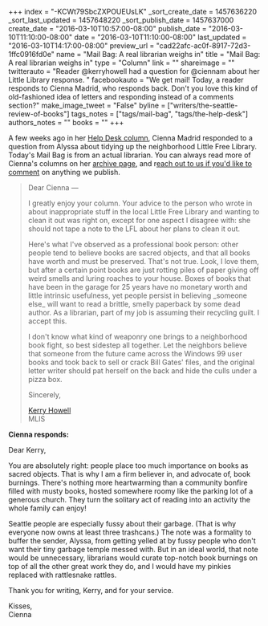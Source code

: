 +++
index = "-KCWt79SbcZXPOUEUsLK"
_sort_create_date = 1457636220
_sort_last_updated = 1457648220
_sort_publish_date = 1457637000
create_date = "2016-03-10T10:57:00-08:00"
publish_date = "2016-03-10T11:10:00-08:00"
date = "2016-03-10T11:10:00-08:00"
last_updated = "2016-03-10T14:17:00-08:00"
preview_url = "cad22afc-ac0f-8917-72d3-1ffc0916fd0e"
name = "Mail Bag: A real librarian weighs in"
title = "Mail Bag: A real librarian weighs in"
type = "Column"
link = ""
shareimage = ""
twitterauto = "Reader @kerryhowell had a question for @ciennam about her Little Library response. "
facebookauto = "We get mail! Today, a reader responds to Cienna Madrid, who responds back. Don't you love this kind of old-fashioned idea of letters and responding instead of a comments section?"
make_image_tweet = "False"
byline = ["writers/the-seattle-review-of-books"]
tags_notes = ["tags/mail-bag", "tags/the-help-desk"]
authors_notes = ""
books = ""
+++
<p class="intro">A few weeks ago in her <a href="http://seattlereviewofbooks.com/notes/2016/02/26/the-help-desk-my-local-little-free-library-is-a-disaster/" title="The Seattle Review of Books - The Help Desk: My local Little Free Library is a disaster">Help Desk column</a>, Cienna Madrid responded to a question from Alyssa about tidying up the neighborhood Little Free Library. Today's Mail Bag is from an actual librarian. You can always read more of Cienna's columns on her <a href="http://seattlereviewofbooks.com/tags/the-help-desk/" title="The Seattle Review of Books">archive page</a>, and r<a href="http://seattlereviewofbooks.com/about/" title="The Seattle Review of Books - About the Seattle Review of Books">each out to us if you'd like to comment</a> on anything we publish.</p>

<blockquote>

Dear Cienna &mdash;

<p class="noindent">I greatly enjoy your column. Your advice to the person who wrote in about inappropriate stuff in the local Little Free Library and wanting to clean it out was right on, except for one aspect I disagree with: she should not tape a note to the LFL about her plans to clean it out.</p>

<p>Here's what I've observed as a professional book person: other people tend to believe books are sacred objects, and that all books have worth and must be preserved. That's not true. Look, I love them, but after a certain point books are just rotting piles of paper giving off weird smells and luring roaches to your house. Boxes of books that have been in the garage for 25 years have no monetary worth and little intrinsic usefulness, yet people persist in believing _someone else_ will want to read a brittle, smelly paperback by some dead author. As a librarian, part of my job is assuming their recycling guilt. I accept this.</p>

<p>I don't know what kind of weaponry one brings to a neighborhood book fight, so best sidestep all together. Let the neighbors believe that someone from the future came across the Windows 99 user books and took back to sell or crack Bill Gates' files, and the original letter writer should pat herself on the back and hide the culls under a pizza box.</p>


<p class="noindent">Sincerely,</p>

<p class="noindent"><a href="https://twitter.com/kerryhowell" title="Kerry Howell (@kerryhowell) | Twitter">Kerry Howell</a><br>
MLIS</p>
</blockquote>

**Cienna responds:**

<p class="noindent">Dear Kerry,</p>

<p class="noindent">You are absolutely right: people place too much importance on books as sacred objects. That is why I am a firm believer in, and advocate of, book burnings. There's nothing more heartwarming than a community bonfire filled with musty books, hosted somewhere roomy like the parking lot of a generous church. They turn the solitary act of reading into an activity the whole family can enjoy!</p>

Seattle people are especially fussy about their garbage. (That is why everyone now owns at least three trashcans.) The note was a formality to buffer the sender, Alyssa, from getting yelled at by fussy people who don't want their tiny garbage temple messed with. But in an ideal world, that note would be unnecessary, librarians would curate top-notch book burnings on top of all the other great work they do, and I would have my pinkies replaced with rattlesnake rattles.

Thank you for writing, Kerry, and for your service.

<p class="noindent">Kisses,<br>
Cienna</p>
